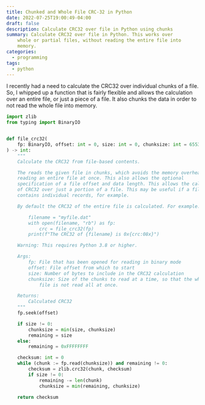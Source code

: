 ```yaml
---
title: Chunked and Whole File CRC-32 in Python
date: 2022-07-25T19:00:49-04:00
draft: false
description: Calculate CRC32 over file in Python using chunks
summary: Calculate CRC32 over file in Python. This works over
    whole or partial files, without reading the entire file into
    memory.
categories:
  - programming
tags:
  - python
---
```

I recently had a need to calculate the CRC32 over individual chunks of
a file. So, I whipped up a function that is fairly flexible and allows
the calculation over an entire file, or just a piece of a file. It also
chunks the data in order to not read the whole file into memory.

```python
import zlib
from typing import BinaryIO


def file_crc32(
    fp: BinaryIO, offset: int = 0, size: int = 0, chunksize: int = 65536
) -> int:
    """
    Calculate the CRC32 from file-based contents.

    The reads the given file in chunks, which avoids the memory overhead of
    reading an entire file at once. This also allows the optional
    specification of a file offset and data length. This allows the calculation
    of CRC32 over just a portion of a file. This may be useful if a file
    contains individual records, for example.

    By default the CRC32 of the entire file is calculated. For example:

        filename = "myfile.dat"
        with open(filename, "rb") as fp:
            crc = file_crc32(fp)
        print(f"The CRC32 of {filename} is 0x{crc:08x}")

    Warning: This requires Python 3.8 or higher.

    Args:
        fp: File that has been opened for reading in binary mode
        offset: File offset from which to start
        size: Number of bytes to include in the CRC32 calculation
        chunksize: Size of the chunks to read at a time, so that the whole
            file is not read all at once.

    Returns:
        Calculated CRC32
    """
    fp.seek(offset)

    if size != 0:
        chunksize = min(size, chunksize)
        remaining = size
    else:
        remaining = 0xFFFFFFFF

    checksum: int = 0
    while (chunk := fp.read(chunksize)) and remaining != 0:
        checksum = zlib.crc32(chunk, checksum)
        if size != 0:
            remaining -= len(chunk)
            chunksize = min(remaining, chunksize)

    return checksum
```
